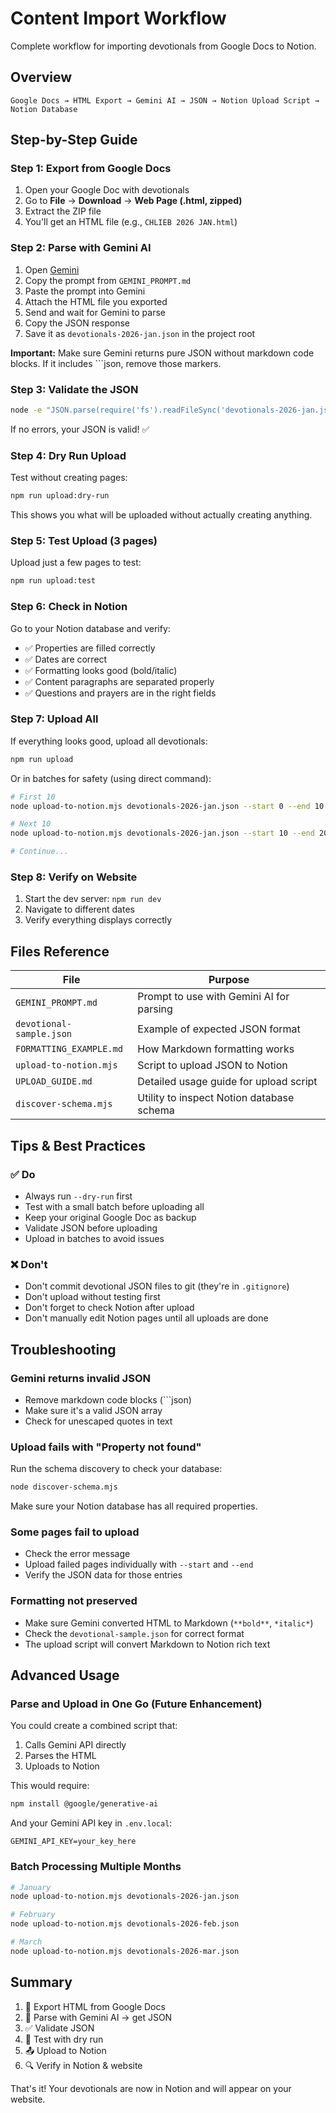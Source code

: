 # Content Import Workflow

Complete workflow for importing devotionals from Google Docs to Notion.

## Overview

```
Google Docs → HTML Export → Gemini AI → JSON → Notion Upload Script → Notion Database
```

## Step-by-Step Guide

### Step 1: Export from Google Docs

1. Open your Google Doc with devotionals
2. Go to **File** → **Download** → **Web Page (.html, zipped)**
3. Extract the ZIP file
4. You'll get an HTML file (e.g., `CHLIEB 2026 JAN.html`)

### Step 2: Parse with Gemini AI

1. Open [Gemini](https://gemini.google.com)
2. Copy the prompt from `GEMINI_PROMPT.md`
3. Paste the prompt into Gemini
4. Attach the HTML file you exported
5. Send and wait for Gemini to parse
6. Copy the JSON response
7. Save it as `devotionals-2026-jan.json` in the project root

**Important:** Make sure Gemini returns pure JSON without markdown code blocks. If it includes \`\`\`json, remove those markers.

### Step 3: Validate the JSON

```bash
node -e "JSON.parse(require('fs').readFileSync('devotionals-2026-jan.json'))"
```

If no errors, your JSON is valid! ✅

### Step 4: Dry Run Upload

Test without creating pages:

```bash
npm run upload:dry-run
```

This shows you what will be uploaded without actually creating anything.

### Step 5: Test Upload (3 pages)

Upload just a few pages to test:

```bash
npm run upload:test
```

### Step 6: Check in Notion

Go to your Notion database and verify:
- ✅ Properties are filled correctly
- ✅ Dates are correct
- ✅ Formatting looks good (bold/italic)
- ✅ Content paragraphs are separated properly
- ✅ Questions and prayers are in the right fields

### Step 7: Upload All

If everything looks good, upload all devotionals:

```bash
npm run upload
```

Or in batches for safety (using direct command):

```bash
# First 10
node upload-to-notion.mjs devotionals-2026-jan.json --start 0 --end 10

# Next 10
node upload-to-notion.mjs devotionals-2026-jan.json --start 10 --end 20

# Continue...
```

### Step 8: Verify on Website

1. Start the dev server: `npm run dev`
2. Navigate to different dates
3. Verify everything displays correctly

## Files Reference

| File                     | Purpose                                   |
| ------------------------ | ----------------------------------------- |
| `GEMINI_PROMPT.md`       | Prompt to use with Gemini AI for parsing  |
| `devotional-sample.json` | Example of expected JSON format           |
| `FORMATTING_EXAMPLE.md`  | How Markdown formatting works             |
| `upload-to-notion.mjs`   | Script to upload JSON to Notion           |
| `UPLOAD_GUIDE.md`        | Detailed usage guide for upload script    |
| `discover-schema.mjs`    | Utility to inspect Notion database schema |

## Tips & Best Practices

### ✅ Do

- Always run `--dry-run` first
- Test with a small batch before uploading all
- Keep your original Google Doc as backup
- Validate JSON before uploading
- Upload in batches to avoid issues

### ❌ Don't

- Don't commit devotional JSON files to git (they're in `.gitignore`)
- Don't upload without testing first
- Don't forget to check Notion after upload
- Don't manually edit Notion pages until all uploads are done

## Troubleshooting

### Gemini returns invalid JSON

- Remove markdown code blocks (\`\`\`json)
- Make sure it's a valid JSON array
- Check for unescaped quotes in text

### Upload fails with "Property not found"

Run the schema discovery to check your database:
```bash
node discover-schema.mjs
```

Make sure your Notion database has all required properties.

### Some pages fail to upload

- Check the error message
- Upload failed pages individually with `--start` and `--end`
- Verify the JSON data for those entries

### Formatting not preserved

- Make sure Gemini converted HTML to Markdown (`**bold**`, `*italic*`)
- Check the `devotional-sample.json` for correct format
- The upload script will convert Markdown to Notion rich text

## Advanced Usage

### Parse and Upload in One Go (Future Enhancement)

You could create a combined script that:
1. Calls Gemini API directly
2. Parses the HTML
3. Uploads to Notion

This would require:
```bash
npm install @google/generative-ai
```

And your Gemini API key in `.env.local`:
```
GEMINI_API_KEY=your_key_here
```

### Batch Processing Multiple Months

```bash
# January
node upload-to-notion.mjs devotionals-2026-jan.json

# February  
node upload-to-notion.mjs devotionals-2026-feb.json

# March
node upload-to-notion.mjs devotionals-2026-mar.json
```

## Summary

1. 📄 Export HTML from Google Docs
2. 🤖 Parse with Gemini AI → get JSON
3. ✅ Validate JSON
4. 🧪 Test with dry run
5. 📤 Upload to Notion
6. 🔍 Verify in Notion & website

That's it! Your devotionals are now in Notion and will appear on your website.

